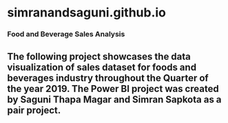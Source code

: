 # simranandsaguni.github.io
### Food and Beverage Sales Analysis
## The following project showcases the data visualization of sales dataset for foods and beverages industry throughout the Quarter of the year 2019. The Power BI project was created by Saguni Thapa Magar and Simran Sapkota as a pair project.
